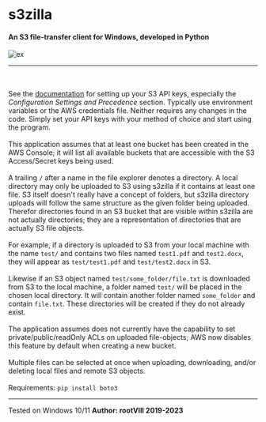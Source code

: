 # s3zilla
#### An S3 file-transfer client for Windows, developed in Python

<img src="https://user-images.githubusercontent.com/30498791/230790628-2eca6bb0-83b0-4388-a067-b8551e9427af.gif" alt="ex">
<hr>

<br><br>
See the <a href="https://docs.aws.amazon.com/cli/latest/userguide/cli-chap-configure.html">documentation</a>
for setting up your S3 API keys, especially the
<i>Configuration Settings and Precedence</i> section.
Typically use environment variables or the AWS credentials file.
Neither requires any changes in the code.
Simply set your API keys with your method of choice
and start using the program.
<br><br>
This application assumes that at least one bucket has been
created in the AWS Console; it will list all available buckets
that are accessible with the S3 Access/Secret keys being used.
<br><br>
A trailing ```/``` after a name in the file explorer denotes a directory.
A local directory may only be uploaded to S3 using s3zilla if it
contains at least one file. S3 itself doesn't really have a concept
of folders, but s3zilla directory uploads will follow the same
structure as the given folder being uploaded. Therefor directories
found in an S3 bucket that are visible within s3zilla are not actually
directories; they are a representation of directories that are
actually S3 file objects.
<br><br>
For example, if a directory is uploaded to
S3 from your local machine with the name ```test/``` and contains two files
named ```test1.pdf``` and ```test2.docx```, they will appear as ```test/test1.pdf```
and ```test/test2.docx``` in S3.
<br><br>
Likewise if an S3 object named ```test/some_folder/file.txt``` is downloaded
from S3 to the local machine, a folder named ```test/``` will be placed
in the chosen local directory. It will contain another folder named
```some_folder``` and contain ```file.txt```. These directories will be created
if they do not already exist.
<br><br>
The application assumes does not currently have the capability to set
private/public/readOnly ACLs on uploaded file-objects; AWS now disables
this feature by default when creating a new bucket.
<br><br>
Multiple files can be selected at once when uploading, downloading, and/or deleting
local files and remote S3 objects.
<br><br>
Requirements:
<code>pip install boto3</code>
<hr>
Tested on Windows 10/11
<b>Author: rootVIII  2019-2023</b>
